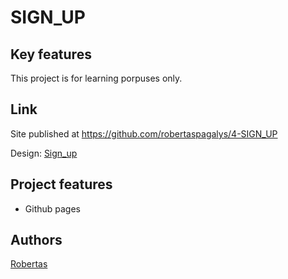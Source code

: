 # SIGN_UP

## Key features

This project is for learning porpuses only. 

## Link
Site published at https://github.com/robertaspagalys/4-SIGN_UP

Design: [Sign_up](https://robertaspagalys.github.io/4-SIGN_UP/)

## Project features


- Github pages

## Authors
[Robertas](https://github.com/robertaspagalys)